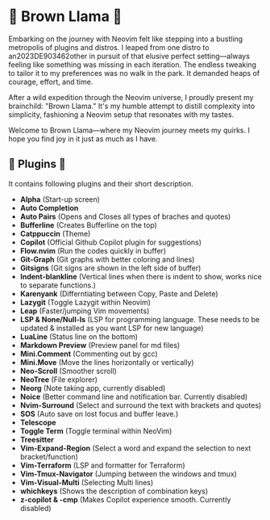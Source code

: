# 🦙 Brown Llama 🦙

Embarking on the journey with Neovim felt like stepping into a bustling metropolis of plugins and distros. I leaped from one distro to an2023DE903462other in pursuit of that elusive perfect setting—always feeling like something was missing in each iteration. The endless tweaking to tailor it to my preferences was no walk in the park. It demanded heaps of courage, effort, and time.

After a wild expedition through the Neovim universe, I proudly present my brainchild: "Brown Llama." It's my humble attempt to distill complexity into simplicity, fashioning a Neovim setup that resonates with my tastes.

Welcome to Brown Llama—where my Neovim journey meets my quirks. I hope you find joy in it just as much as I have.

## 🦙 Plugins 🦙

It contains following plugins and their short description.

- **Alpha** (Start-up screen)
- **Auto Completion**
- **Auto Pairs** (Opens and Closes all types of braches and quotes)
- **Bufferline** (Creates Bufferline on the top)
- **Catppuccin** (Theme)
- **Copilot** (Official Github Copilot plugin for suggestions)
- **Flow.nvim** (Run the codes quickly in buffer)
- **Git-Graph** (Git graphs with better coloring and lines)
- **Gitsigns** (Git signs are shown in the left side of buffer)
- **Indent-blankline** (Vertical lines when there is indent to show, works nice to separate functions.)
- **Karenyank** (Differntiating between Copy, Paste and Delete)
- **Lazygit** (Toggle Lazygit within Neovim)
- **Leap** (Faster/jumping Vim movements)
- **LSP & None/Null-ls** (LSP for programming language. These needs to be updated & installed as you want LSP for new language)
- **LuaLine** (Status line on the bottom)
- **Markdown Preview** (Preview panel for md files)
- **Mini.Comment** (Commenting out by gcc)
- **Mini.Move** (Move the lines horizontally or vertically)
- **Neo-Scroll** (Smoother scroll)
- **NeoTree** (File explorer)
- **Neorg** (Note taking app, currently disabled)
- **Noice** (Better command line and notification bar. Currently disabled)
- **Nvim-Surround** (Select and surround the text with brackets and quotes)
- **SOS** (Auto save on lost focus and buffer leave.)
- **Telescope**
- **Toggle Term** (Toggle terminal within NeoVim)
- **Treesitter**
- **Vim-Expand-Region** (Select a word and expand the selection to next bracket/function)
- **Vim-Terraform** (LSP and formatter for Terraform)
- **Vim-Tmux-Navigator** (Jumping between the windows and tmux)
- **Vim-Visual-Multi** (Selecting Multi lines)
- **whichkeys** (Shows the description of combination keys)
- **z-copilot & -cmp** (Makes Copilot experience smooth. Currently disabled)
